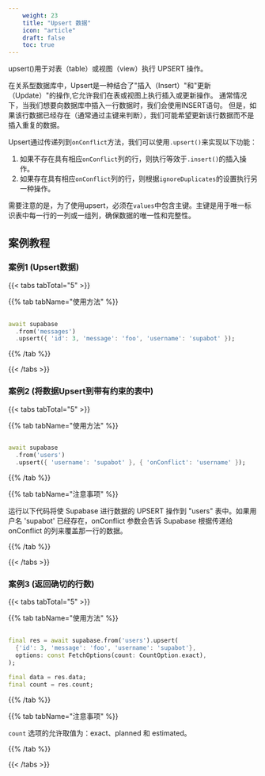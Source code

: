 ```yaml
---
    weight: 23
    title: "Upsert 数据"
    icon: "article"
    draft: false
    toc: true
---
```


upsert()用于对表（table）或视图（view）执行 UPSERT 操作。

在关系型数据库中，Upsert是一种结合了"插入（Insert）"和"更新（Update）"的操作,它允许我们在表或视图上执行插入或更新操作。
通常情况下，当我们想要向数据库中插入一行数据时，我们会使用INSERT语句。
但是，如果该行数据已经存在（通常通过主键来判断），我们可能希望更新该行数据而不是插入重复的数据。

Upsert通过传递列到`onConflict`方法，我们可以使用`.upsert()`来实现以下功能：

1. 如果不存在具有相应`onConflict`列的行，则执行等效于`.insert()`的插入操作。
2. 如果存在具有相应`onConflict`列的行，则根据`ignoreDuplicates`的设置执行另一种操作。

需要注意的是，为了使用upsert，必须在`values`中包含主键。主键是用于唯一标识表中每一行的一列或一组列，确保数据的唯一性和完整性。



## 案例教程
### 案例1 (Upsert数据)

{{< tabs tabTotal="5" >}}

  
  
  
  
>

{{% tab tabName="使用方法" %}}



```dart
                                                                              
await supabase
  .from('messages')
  .upsert({ 'id': 3, 'message': 'foo', 'username': 'supabot' });
```


{{% /tab %}}


{{< /tabs >}}


### 案例2 (将数据Upsert到带有约束的表中)

{{< tabs tabTotal="5" >}}

  
  
  
  
>

{{% tab tabName="使用方法" %}}



```dart
                                                                              
await supabase
  .from('users')
  .upsert({ 'username': 'supabot' }, { 'onConflict': 'username' });
```


{{% /tab %}}

{{% tab tabName="注意事项" %}}



运行以下代码将使 Supabase 进行数据的 UPSERT 操作到 "users" 表中。如果用户名 'supabot' 已经存在，onConflict 参数会告诉 Supabase 根据传递给 onConflict 的列来覆盖那一行的数据。




{{% /tab %}}


{{< /tabs >}}


### 案例3 (返回确切的行数)

{{< tabs tabTotal="5" >}}

  
  
  
  
>

{{% tab tabName="使用方法" %}}



```dart
                                                                              
final res = await supabase.from('users').upsert(
  {'id': 3, 'message': 'foo', 'username': 'supabot'},
  options: const FetchOptions(count: CountOption.exact),
);

final data = res.data;
final count = res.count;
```


{{% /tab %}}

{{% tab tabName="注意事项" %}}



`count` 选项的允许取值为：exact、planned 和 estimated。



{{% /tab %}}

{{< /tabs >}}
